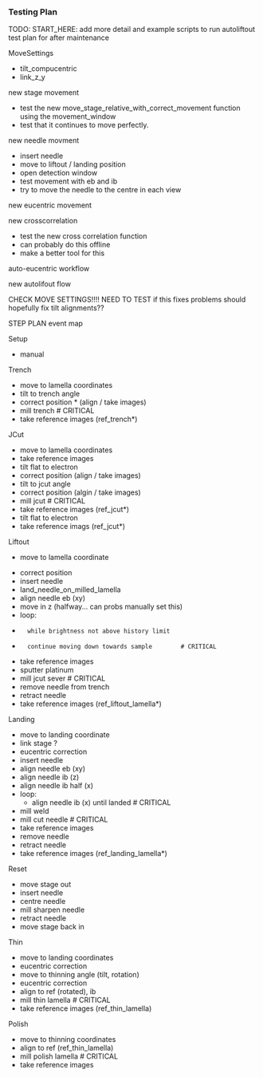 ### Testing Plan

TODO: START_HERE: add more detail and example scripts to run
autoliftout test plan
for after maintenance

MoveSettings
- tilt_compucentric
- link_z_y

new stage movement
- test the new move_stage_relative_with_correct_movement function using the movement_window
- test that it continues to move perfectly.

new needle movment
- insert needle
- move to liftout / landing position
- open detection window
- test movement with eb and ib
- try to move the needle to the centre in each view

new eucentric movement


new crosscorrelation
- test the new cross correlation function
- can probably do this offline
- make a better tool for this

auto-eucentric workflow

new autolifout flow



CHECK MOVE SETTINGS!!!! NEED TO TEST if this fixes problems
should hopefully fix tilt alignments??


STEP PLAN
event map

Setup
- manual


Trench
- move to lamella coordinates         
- tilt to trench angle
- correct position * (align / take images)
- mill trench                               # CRITICAL
- take reference images (ref_trench*)

JCut
- move to lamella coordinates
- take reference images 
- tilt flat to electron
- correct position (align / take images)
- tilt to jcut angle 
- correct position (algin / take images)
- mill jcut                                 # CRITICAL
- take reference images (ref_jcut*)
- tilt flat to electron
- take reference imags (ref_jcut*)

Liftout
- move to lamella coordinate
<!-- - tilt to liftout angle -->
- correct position
- insert needle
- land_needle_on_milled_lamella
-   align needle eb (xy)
-   move in z (halfway... can probs manually set this)
-   loop:
-       while brightness not above history limit
-       continue moving down towards sample        # CRITICAL
-    take reference images
- sputter platinum
- mill jcut sever                                  # CRITICAL                           
- remove needle from trench
- retract needle
- take reference images (ref_liftout_lamella*)

Landing
- move to landing coordinate
- link stage ?
- eucentric correction
- insert needle
- align needle eb (xy)
- align needle ib (z)
- align needle ib half (x)
- loop:
    - align needle ib (x) until landed        # CRITICAL
- mill weld
- mill cut needle                             # CRITICAL
- take reference images
- remove needle
- retract needle
- take reference images (ref_landing_lamella*)

Reset
- move stage out
- insert needle
- centre needle
- mill sharpen needle
- retract needle
- move stage back in

Thin
- move to landing coordinates
- eucentric correction
- move to thinning angle (tilt, rotation)
- eucentric correction
- align to ref (rotated), ib 
- mill thin lamella                              # CRITICAL
- take reference images (ref_thin_lamella)


Polish
- move to thinning coordinates
- align to ref (ref_thin_lamella)
- mill polish lamella                            # CRITICAL
- take reference images
